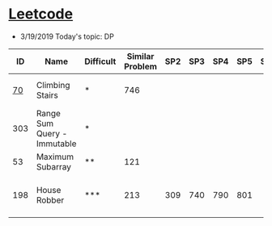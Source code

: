 # [Leetcode](https://leetcode.com/problemset/all/) 
* 3/19/2019 Today's topic: DP


ID | Name | Difficult | Similar Problem | SP2| SP3| SP4 | SP5 | SP6| SP7| Remark1 
--- | --- | --- | --- |--- |--- |--- |--- |--- |--- |--- 
[70](https://leetcode.com/problems/climbing-stairs/) | Climbing Stairs | * | 746 |  |   |   |   |    |   |  I: O(n), S = O(n), T = O(n)  
303| Range Sum Query - Immutable | * |   |   |   |    |   |    |    
53 | Maximum Subarray | ** | 121 |   |   |   |   |    |   |    | 
198 | House Robber | *** | 213 | 309 | 740 | 790 | 801 |    |   |  I: O(n), S = O(3n), T = O(3n)  

